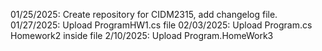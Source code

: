 01/25/2025: Create repository for CIDM2315, add changelog file.
01/27/2025: Upload ProgramHW1.cs file
02/03/2025: Upload Program.cs Homework2 inside file
2/10/2025: Upload Program.HomeWork3
